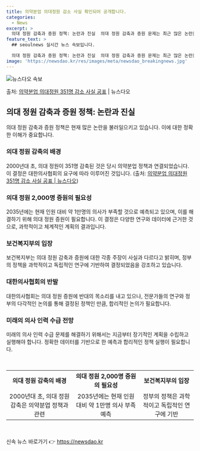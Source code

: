 ```yaml
---
title: 의약분업 의대정원 감소 사실 확인되어 공개합니다.
categories:
  - News
excerpt: >
  의대 정원 감축과 증원 정책: 논란과 진실  의대 정원 감축과 증원 문제는 최근 많은 논란을 일으키고 있습니…
feature_text: >
  ## seoulnews 실시간 뉴스 속보입니다.

  의대 정원 감축과 증원 정책: 논란과 진실  의대 정원 감축과 증원 문제는 최근 많은 논란을 일으키고 있습니…
image: 'https://newsdao.kr/res/images/meta/newsdao_breakingnews.jpg'
---
```


![뉴스다오 속보](https://newsdao.kr/res/images/meta/newsdao_breakingnews.jpg)

<p>출처: <a href="https://newsdao.kr/4517" rel="dofollow">의약분업 의대정원 351명 감소 사실 공표</a> | 뉴스다오</p>

<h2 data-ke-size="size26">의대 정원 감축과 증원 정책: 논란과 진실</h2>
<p data-ke-size="size16">의대 정원 감축과 증원 정책은 현재 많은 논란을 불러일으키고 있습니다. 이에 대한 정확한 이해가 중요합니다.</p>

<h3>의대 정원 감축의 배경</h3>
<p data-ke-size="size16">2000년대 초, 의대 정원이 351명 감축된 것은 당시 의약분업 정책과 연결되었습니다. 이 결정은 대한의사협회의 요구에 따라 이루어진 것입니다. (출처: <a href="https://newsdao.kr/4517">의약분업 의대정원 351명 감소 사실 공표 | 뉴스다오</a>)</p>

<h3>의대 정원 2,000명 증원의 필요성</h3>
<p data-ke-size="size16">2035년에는 현재 인원 대비 약 1만명의 의사가 부족할 것으로 예측되고 있으며, 이를 해결하기 위해 의대 정원 증원이 필요합니다. 이 결정은 다양한 연구와 데이터에 근거한 것으로, 과학적이고 체계적인 계획의 결과입니다.</p>

<h3>보건복지부의 입장</h3>
<p data-ke-size="size16">보건복지부는 의대 정원 감축과 증원에 대한 각종 주장이 사실과 다르다고 밝히며, 정부의 정책을 과학적이고 독립적인 연구에 기반하여 결정되었음을 강조하고 있습니다.</p>

<h3>대한의사협회의 반발</h3>
<p data-ke-size="size16">대한의사협회는 의대 정원 증원에 반대의 목소리를 내고 있으나, 전문가들의 연구와 정부의 다각적인 논의를 통해 결정된 정책인 만큼, 합리적인 논의가 필요합니다.</p>

<h3>미래의 의사 인력 수급 전망</h3>
<p data-ke-size="size16">미래의 의사 인력 수급 문제를 해결하기 위해서는 지금부터 장기적인 계획을 수립하고 실행해야 합니다. 정확한 데이터를 기반으로 한 예측과 합리적인 정책 실행이 필요합니다.</p>

<p data-ke-size="size16">&nbsp;</p>

<table>
	<tbody>
		<tr>
			<td style="text-align: center; height: 17px;"><b>의대 정원 감축의 배경</b></td>
			<td style="text-align: center; height: 17px;"><b>의대 정원 2,000명 증원의 필요성</b></td>
			<td style="text-align: center; height: 17px;"><b>보건복지부의 입장</b></td>
		</tr>
		<tr>
			<td style="text-align: center; height: 17px;">2000년대 초, 의대 정원 감축은 의약분업 정책과 관련</td>
			<td style="text-align: center; height: 17px;">2035년에는 현재 인원 대비 약 1만명 의사 부족 예측</td>
			<td style="text-align: center; height: 17px;">정부의 정책은 과학적이고 독립적인 연구에 기반</td>
		</tr>
	</tbody>
</table>
<p data-ke-size="size16">&nbsp;</p> 

신속 뉴스 바로가기 👉 <a href="https://newsdao.kr" rel="dofollow">https://newsdao.kr</a>


